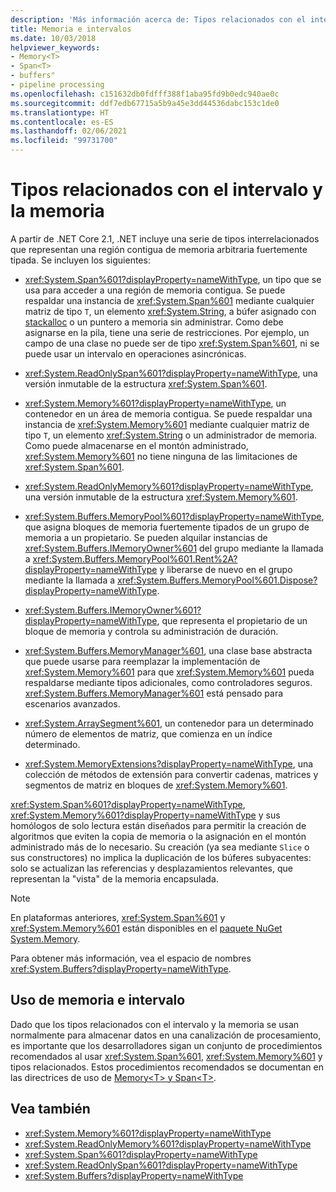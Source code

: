 ```yaml
---
description: 'Más información acerca de: Tipos relacionados con el intervalo y la memoria'
title: Memoria e intervalos
ms.date: 10/03/2018
helpviewer_keywords:
- Memory<T>
- Span<T>
- buffers"
- pipeline processing
ms.openlocfilehash: c151632db0fdfff388f1aba95fd9b0edc940ae0c
ms.sourcegitcommit: ddf7edb67715a5b9a45e3dd44536dabc153c1de0
ms.translationtype: HT
ms.contentlocale: es-ES
ms.lasthandoff: 02/06/2021
ms.locfileid: "99731700"
---
```

# <a name="memory--and-span-related-types"></a>Tipos relacionados con el intervalo y la memoria

A partir de .NET Core 2.1, .NET incluye una serie de tipos interrelacionados que representan una región contigua de memoria arbitraria fuertemente tipada. Se incluyen los siguientes:

- <xref:System.Span%601?displayProperty=nameWithType>, un tipo que se usa para acceder a una región de memoria contigua. Se puede respaldar una instancia de <xref:System.Span%601> mediante cualquier matriz de tipo `T`, un elemento <xref:System.String>, a búfer asignado con [stackalloc](../../csharp/language-reference/operators/stackalloc.md) o un puntero a memoria sin administrar. Como debe asignarse en la pila, tiene una serie de restricciones. Por ejemplo, un campo de una clase no puede ser de tipo <xref:System.Span%601>, ni se puede usar un intervalo en operaciones asincrónicas.

- <xref:System.ReadOnlySpan%601?displayProperty=nameWithType>, una versión inmutable de la estructura <xref:System.Span%601>.

- <xref:System.Memory%601?displayProperty=nameWithType>, un contenedor en un área de memoria contigua. Se puede respaldar una instancia de <xref:System.Memory%601> mediante cualquier matriz de tipo `T`, un elemento <xref:System.String> o un administrador de memoria. Como puede almacenarse en el montón administrado, <xref:System.Memory%601> no tiene ninguna de las limitaciones de <xref:System.Span%601>.

- <xref:System.ReadOnlyMemory%601?displayProperty=nameWithType>, una versión inmutable de la estructura <xref:System.Memory%601>.

- <xref:System.Buffers.MemoryPool%601?displayProperty=nameWithType>, que asigna bloques de memoria fuertemente tipados de un grupo de memoria a un propietario. Se pueden alquilar instancias de <xref:System.Buffers.IMemoryOwner%601> del grupo mediante la llamada a <xref:System.Buffers.MemoryPool%601.Rent%2A?displayProperty=nameWithType> y liberarse de nuevo en el grupo mediante la llamada a <xref:System.Buffers.MemoryPool%601.Dispose?displayProperty=nameWithType>.

- <xref:System.Buffers.IMemoryOwner%601?displayProperty=nameWithType>, que representa el propietario de un bloque de memoria y controla su administración de duración.

- <xref:System.Buffers.MemoryManager%601>, una clase base abstracta que puede usarse para reemplazar la implementación de <xref:System.Memory%601> para que <xref:System.Memory%601> pueda respaldarse mediante tipos adicionales, como controladores seguros. <xref:System.Buffers.MemoryManager%601> está pensado para escenarios avanzados.

- <xref:System.ArraySegment%601>, un contenedor para un determinado número de elementos de matriz, que comienza en un índice determinado.

- <xref:System.MemoryExtensions?displayProperty=nameWithType>, una colección de métodos de extensión para convertir cadenas, matrices y segmentos de matriz en bloques de <xref:System.Memory%601>.

<xref:System.Span%601?displayProperty=nameWithType>, <xref:System.Memory%601?displayProperty=nameWithType> y sus homólogos de solo lectura están diseñados para permitir la creación de algoritmos que eviten la copia de memoria o la asignación en el montón administrado más de lo necesario. Su creación (ya sea mediante `Slice` o sus constructores) no implica la duplicación de los búferes subyacentes: solo se actualizan las referencias y desplazamientos relevantes, que representan la "vista" de la memoria encapsulada.

> [!NOTE]
> En plataformas anteriores, <xref:System.Span%601> y <xref:System.Memory%601> están disponibles en el [paquete NuGet System.Memory](https://www.nuget.org/packages/System.Memory/).

Para obtener más información, vea el espacio de nombres <xref:System.Buffers?displayProperty=nameWithType>.

## <a name="working-with-memory-and-span"></a>Uso de memoria e intervalo

Dado que los tipos relacionados con el intervalo y la memoria se usan normalmente para almacenar datos en una canalización de procesamiento, es importante que los desarrolladores sigan un conjunto de procedimientos recomendados al usar <xref:System.Span%601>, <xref:System.Memory%601> y tipos relacionados. Estos procedimientos recomendados se documentan en las directrices de uso de [Memory\<T> y Span\<T>](memory-t-usage-guidelines.md).

## <a name="see-also"></a>Vea también

- <xref:System.Memory%601?displayProperty=nameWithType>
- <xref:System.ReadOnlyMemory%601?displayProperty=nameWithType>
- <xref:System.Span%601?displayProperty=nameWithType>
- <xref:System.ReadOnlySpan%601?displayProperty=nameWithType>
- <xref:System.Buffers?displayProperty=nameWithType>
